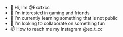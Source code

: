 - 👋 Hi, I’m @Exxtxcc
- 👀 I’m interested in gaming and friends 
- 🌱 I’m currently learning something that is not public
- 💞️ I’m looking to collaborate on something fun
- 📫 How to reach me my Instagram @ex_t_cc
